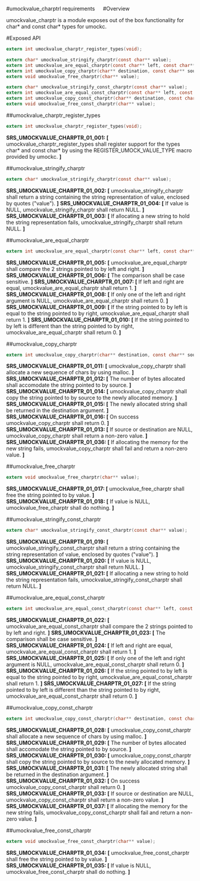 #umockvalue_charptrl requirements
 
#Overview

umockvalue_charptr is a module exposes out of the box functionality for char* and const char* types for umockc.

#Exposed API

```c
extern int umockvalue_charptr_register_types(void);

extern char* umockvalue_stringify_charptr(const char** value);
extern int umockvalue_are_equal_charptr(const char** left, const char** right);
extern int umockvalue_copy_charptr(char** destination, const char** source);
extern void umockvalue_free_charptr(char** value);

extern char* umockvalue_stringify_const_charptr(const char** value);
extern int umockvalue_are_equal_const_charptr(const char** left, const char** right);
extern int umockvalue_copy_const_charptr(char** destination, const char** source);
extern void umockvalue_free_const_charptr(char** value);
```

##umockvalue_charptr_register_types

```c
extern int umockvalue_charptr_register_types(void);
```

**SRS_UMOCKVALUE_CHARPTR_01_001: [** umockvalue_charptr_register_types shall register support for the types char\* and const char\* by using the REGISTER_UMOCK_VALUE_TYPE macro provided by umockc. **]**

##umockvalue_stringify_charptr

```c
extern char* umockvalue_stringify_charptr(const char** value);
```

**SRS_UMOCKVALUE_CHARPTR_01_002: [** umockvalue_stringify_charptr shall return a string containing the string representation of value, enclosed by quotes (\"value\"). **]**
**SRS_UMOCKVALUE_CHARPTR_01_004: [** If value is NULL, umockvalue_stringify_charptr shall return NULL. **]**
**SRS_UMOCKVALUE_CHARPTR_01_003: [** If allocating a new string to hold the string representation fails, umockvalue_stringify_charptr shall return NULL. **]**

##umockvalue_are_equal_charptr

```c
extern int umockvalue_are_equal_charptr(const char** left, const char** right);
```

**SRS_UMOCKVALUE_CHARPTR_01_005: [** umockvalue_are_equal_charptr shall compare the 2 strings pointed to by left and right. **]**
**SRS_UMOCKVALUE_CHARPTR_01_006: [** The comparison shall be case sensitive. **]**
**SRS_UMOCKVALUE_CHARPTR_01_007: [** If left and right are equal, umockvalue_are_equal_charptr shall return 1. **]**
**SRS_UMOCKVALUE_CHARPTR_01_008: [** If only one of the left and right argument is NULL, umockvalue_are_equal_charptr shall return 0. **]**
**SRS_UMOCKVALUE_CHARPTR_01_009: [** If the string pointed to by left is equal to the string pointed to by right, umockvalue_are_equal_charptr shall return 1. **]**
**SRS_UMOCKVALUE_CHARPTR_01_010: [** If the string pointed to by left is different than the string pointed to by right, umockvalue_are_equal_charptr shall return 0. **]**

##umockvalue_copy_charptr

```c
extern int umockvalue_copy_charptr(char** destination, const char** source);
```

**SRS_UMOCKVALUE_CHARPTR_01_011: [** umockvalue_copy_charptr shall allocate a new sequence of chars by using malloc. **]**
**SRS_UMOCKVALUE_CHARPTR_01_012: [** The number of bytes allocated shall accomodate the string pointed to by source. **]**
**SRS_UMOCKVALUE_CHARPTR_01_014: [** umockvalue_copy_charptr shall copy the string pointed to by source to the newly allocated memory. **]**
**SRS_UMOCKVALUE_CHARPTR_01_015: [** The newly allocated string shall be returned in the destination argument. **]**
**SRS_UMOCKVALUE_CHARPTR_01_016: [** On success umockvalue_copy_charptr shall return 0. **]**
**SRS_UMOCKVALUE_CHARPTR_01_013: [** If source or destination are NULL, umockvalue_copy_charptr shall return a non-zero value. **]**
**SRS_UMOCKVALUE_CHARPTR_01_036: [** If allocating the memory for the new string fails, umockvalue_copy_charptr shall fail and return a non-zero value. **]**

##umockvalue_free_charptr

```c
extern void umockvalue_free_charptr(char** value);
```

**SRS_UMOCKVALUE_CHARPTR_01_017: [** umockvalue_free_charptr shall free the string pointed to by value. **]**
**SRS_UMOCKVALUE_CHARPTR_01_018: [** If value is NULL, umockvalue_free_charptr shall do nothing. **]**

##umockvalue_stringify_const_charptr

```c
extern char* umockvalue_stringify_const_charptr(const char** value);
```

**SRS_UMOCKVALUE_CHARPTR_01_019: [** umockvalue_stringify_const_charptr shall return a string containing the string representation of value, enclosed by quotes (\"value\"). **]**
**SRS_UMOCKVALUE_CHARPTR_01_020: [** If value is NULL, umockvalue_stringify_const_charptr shall return NULL. **]**
**SRS_UMOCKVALUE_CHARPTR_01_021: [** If allocating a new string to hold the string representation fails, umockvalue_stringify_const_charptr shall return NULL. **]**

##umockvalue_are_equal_const_charptr

```c
extern int umockvalue_are_equal_const_charptr(const char** left, const char** right);
```

**SRS_UMOCKVALUE_CHARPTR_01_022: [** umockvalue_are_equal_const_charptr shall compare the 2 strings pointed to by left and right. **]**
**SRS_UMOCKVALUE_CHARPTR_01_023: [** The comparison shall be case sensitive. **]**
**SRS_UMOCKVALUE_CHARPTR_01_024: [** If left and right are equal, umockvalue_are_equal_const_charptr shall return 1. **]**
**SRS_UMOCKVALUE_CHARPTR_01_025: [** If only one of the left and right argument is NULL, umockvalue_are_equal_const_charptr shall return 0. **]**
**SRS_UMOCKVALUE_CHARPTR_01_026: [** If the string pointed to by left is equal to the string pointed to by right, umockvalue_are_equal_const_charptr shall return 1. **]**
**SRS_UMOCKVALUE_CHARPTR_01_027: [** If the string pointed to by left is different than the string pointed to by right, umockvalue_are_equal_const_charptr shall return 0. **]**

##umockvalue_copy_const_charptr

```c
extern int umockvalue_copy_const_charptr(char** destination, const char** source);
```

**SRS_UMOCKVALUE_CHARPTR_01_028: [** umockvalue_copy_const_charptr shall allocate a new sequence of chars by using malloc. **]**
**SRS_UMOCKVALUE_CHARPTR_01_029: [** The number of bytes allocated shall accomodate the string pointed to by source. **]**
**SRS_UMOCKVALUE_CHARPTR_01_030: [** umockvalue_copy_const_charptr shall copy the string pointed to by source to the newly allocated memory. **]**
**SRS_UMOCKVALUE_CHARPTR_01_031: [** The newly allocated string shall be returned in the destination argument. **]**
**SRS_UMOCKVALUE_CHARPTR_01_032: [** On success umockvalue_copy_const_charptr shall return 0. **]**
**SRS_UMOCKVALUE_CHARPTR_01_033: [** If source or destination are NULL, umockvalue_copy_const_charptr shall return a non-zero value. **]**
**SRS_UMOCKVALUE_CHARPTR_01_037: [** If allocating the memory for the new string fails, umockvalue_copy_const_charptr shall fail and return a non-zero value. **]**

##umockvalue_free_const_charptr

```c
extern void umockvalue_free_const_charptr(char** value);
```

**SRS_UMOCKVALUE_CHARPTR_01_034: [** umockvalue_free_const_charptr shall free the string pointed to by value. **]**
**SRS_UMOCKVALUE_CHARPTR_01_035: [** If value is NULL, umockvalue_free_const_charptr shall do nothing. **]**
